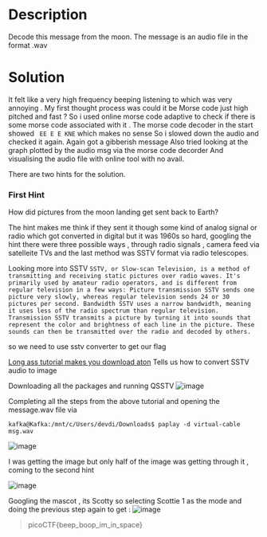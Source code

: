 
# Description
Decode this message from the moon.
The message is an audio file in the format .wav


# Solution

It felt like a very high frequency beeping listening to which was very annoying . 
My first thought process was could it be Morse code just high pitched and fast ? 
So i used online morse code adaptive to check if there is some morse code associated with it . The morse code decoder in the start showed 
` EE E E KNE` which makes no sense 
So i slowed down the audio and checked it again. 
Again got a gibberish message 
Also tried looking at the graph plotted by the audio msg via the morse code decorder 
And visualising the audio file with online tool  with no avail.

There are two hints for the solution. 
### First Hint
How did pictures from the moon landing get sent back to Earth? 

The hint makes me think if they sent it though some kind of analog signal or radio which got converted in digital but it was 1960s so hard, googling the hint
there were three possible ways , through radio signals , camera feed via satelleite TVs and the last method was SSTV format via radio telescopes.

Looking more into SSTV
`
SSTV, or Slow-scan Television, is a method of transmitting and receiving static pictures over radio waves. It's primarily used by amateur radio operators, and is different from regular television in a few ways:
Picture transmission
SSTV sends one picture very slowly, whereas regular television sends 24 or 30 pictures per second.
Bandwidth
SSTV uses a narrow bandwidth, meaning it uses less of the radio spectrum than regular television.
Transmission
SSTV transmits a picture by turning it into sounds that represent the color and brightness of each line in the picture. These sounds can then be transmitted over the radio and decoded by others.
`

so we need to use sstv converter to get our flag 

[Long ass tutorial makes you download aton](https://ourcodeworld.com/articles/read/956/how-to-convert-decode-a-slow-scan-television-transmissions-sstv-audio-file-to-images-using-qsstv-in-ubuntu-18-04) Tells us how to convert SSTV audio to image

Downloading all the packages and running QSSTV 
![image](https://github.com/user-attachments/assets/f7366372-320e-484f-b58e-93f76994d090)

Completing all the steps from the above tutorial and opening the message.wav file via 
```
kafka@Kafka:/mnt/c/Users/devdi/Downloads$ paplay -d virtual-cable msg.wav
```
![image](https://github.com/user-attachments/assets/a93b3e5c-a100-4de7-b271-208de5ad9ff7)

I was getting the image but only half of the image was getting through it , coming to the second hint 

![image](https://github.com/user-attachments/assets/1b4540a0-ca1b-4313-a830-8b79bd21b08a)

Googling the mascot , its Scotty so selecting Scottie 1 as the mode and doing the previous step again to get : 
![image](https://github.com/user-attachments/assets/0e2f9933-0d8b-4cb4-9143-9406d55b9e99)

>picoCTF{beep_boop_im_in_space}
